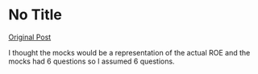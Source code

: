 # No Title

[Original Post](https://discourse.onlinedegree.iitm.ac.in/t/168449/64)

<p>I thought the mocks would be a representation of the actual ROE and the mocks had 6 questions so I assumed 6 questions.</p>